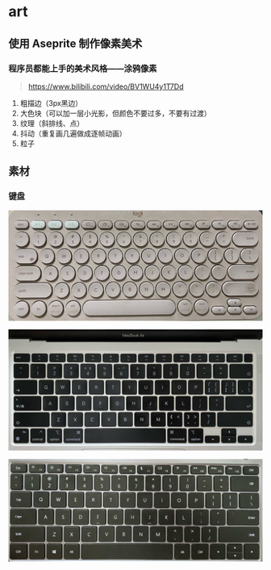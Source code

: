 # art

## 使用 Aseprite 制作像素美术

### 程序员都能上手的美术风格——涂鸦像素

> <https://www.bilibili.com/video/BV1WU4y1T7Dd>

1. 粗描边（3px黑边）
2. 大色块（可以加一层小光影，但颜色不要过多，不要有过渡）
3. 纹理（斜排线、点）
4. 抖动（重复画几遍做成逐帧动画）
5. 粒子

## 素材

### 键盘

![键盘](https://github.com/zxffffffff/tech-legacy/blob/main/docs/images/键盘-logi.jpg)

![键盘](https://github.com/zxffffffff/tech-legacy/blob/main/docs/images/键盘-MacBookAir.jpg)

![键盘](https://github.com/zxffffffff/tech-legacy/blob/main/docs/images/键盘-Windows笔记本.jpg)

